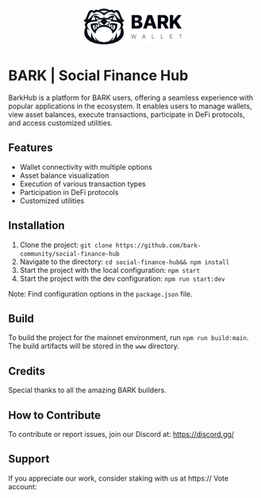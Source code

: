 <h1 align="center">
  <br>
   <img width="200" src="https://github.com/bark-community/social-finance-hub/blob/main/src/assets/Logo-text.png?raw=true" alt="BarkHub logo"/>
  <br>
</h1>

# BARK | Social Finance Hub
BarkHub is a platform for BARK users, offering a seamless experience with popular applications in the ecosystem. It enables users to manage wallets, view asset balances, execute transactions, participate in DeFi protocols, and access customized utilities.

## Features
- Wallet connectivity with multiple options
- Asset balance visualization
- Execution of various transaction types
- Participation in DeFi protocols
- Customized utilities

## Installation
1. Clone the project: `git clone https://github.com/bark-community/social-finance-hub`
2. Navigate to the directory: `cd social-finance-hub&& npm install`
3. Start the project with the local configuration: `npm start`
4. Start the project with the dev configuration: `npm run start:dev`

Note: Find configuration options in the `package.json` file.

## Build
To build the project for the mainnet environment, run `npm run build:main`. The build artifacts will be stored in the `www` directory.

## Credits
Special thanks to all the amazing BARK builders.

## How to Contribute
To contribute or report issues, join our Discord at: https://discord.gg/

## Support
If you appreciate our work, consider staking with us at https://
Vote account: 

